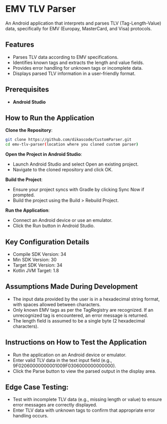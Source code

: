 # EMV TLV Parser
An Android application that interprets and parses TLV (Tag-Length-Value) data, specifically for EMV (Europay, MasterCard, and Visa) protocols.

## Features

- Parses TLV data according to EMV specifications.
- Identifies known tags and extracts the length and value fields.
- Provides error handling for unknown tags or incomplete data.
- Displays parsed TLV information in a user-friendly format.


## Prerequisites

- **Android Studio**


## How to Run the Application

**Clone the Repository**:
   ```bash
   git clone https://github.com/dikascode/CustomParser.git
   cd emv-tlv-parser(location where you cloned custom parser)
   ```


**Open the Project in Android Studio**:
- Launch Android Studio and select Open an existing project.
- Navigate to the cloned repository and click OK.


**Build the Project**:
- Ensure your project syncs with Gradle by clicking Sync Now if prompted.
- Build the project using the Build > Rebuild Project.

**Run the Application**:
- Connect an Android device or use an emulator.
- Click the Run button in Android Studio.

## Key Configuration Details
- Compile SDK Version: 34
- Min SDK Version: 30
- Target SDK Version: 34
- Kotlin JVM Target: 1.8


## Assumptions Made During Development
- The input data provided by the user is in a hexadecimal string format, with spaces allowed between characters.
- Only known EMV tags as per the TagRegistry are recognized. If an unrecognized tag is encountered, an error message is returned.
- The length field is assumed to be a single byte (2 hexadecimal characters).


## Instructions on How to Test the Application
- Run the application on an Android device or emulator.
- Enter valid TLV data in the text input field (e.g., 9F02060000000001009F0306000000000000).
- Click the Parse button to view the parsed output in the display area.


## Edge Case Testing:
- Test with incomplete TLV data (e.g., missing length or value) to ensure error messages are correctly displayed.
- Enter TLV data with unknown tags to confirm that appropriate error handling occurs.

